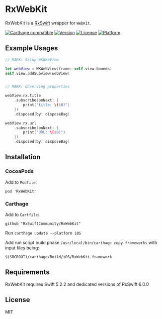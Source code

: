 # RxWebKit

RxWebKit is a [RxSwift](https://github.com/ReactiveX/RxSwift) wrapper for `WebKit`.

[![Carthage compatible](https://img.shields.io/badge/Carthage-compatible-4BC51D.svg?style=flat)](https://github.com/Carthage/Carthage)
[![Version](https://img.shields.io/cocoapods/v/RxWebKit.svg?style=flat)](http://cocoapods.org/pods/RxWebKit)
[![License](https://img.shields.io/cocoapods/l/RxWebKit.svg?style=flat)](http://cocoapods.org/pods/RxWebKit)
[![Platform](https://img.shields.io/cocoapods/p/RxWebKit.svg?style=flat)](http://cocoapods.org/pods/RxWebKit)

## Example Usages

```swift
// MARK: Setup WKWebView

let webView = WKWebView(frame: self.view.bounds)
self.view.addSubview(webView)


// MARK: Observing properties

webView.rx.title
    .subscribe(onNext: {
        print("title: \($0)")
    })
    .disposed(by: disposeBag)

webView.rx.url
    .subscribe(onNext: {
        print("URL: \($0)")
    })
    .disposed(by: disposeBag)
```

## Installation

### CocoaPods

Add to `Podfile`:

```
pod 'RxWebKit'
```

### Carthage

Add to `Cartfile`:

```
github "RxSwiftCommunity/RxWebKit"
```

Run `carthage update --platform iOS`

Add run script build phase `/usr/local/bin/carthage copy-frameworks` with input files being:

```
$(SRCROOT)/carthage/Build/iOS/RxWebKit.framework
```

## Requirements

RxWebKit requires Swift 5.2.2 and dedicated versions of RxSwift 6.0.0

## License

MIT
